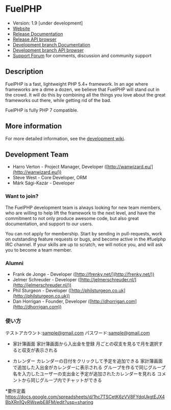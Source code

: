 # FuelPHP

* Version: 1.9 [under development]
* [Website](https://fuelphp.com/)
* [Release Documentation](https://fuelphp.com/docs)
* [Release API browser](https://fuelphp.com/api)
* [Development branch Documentation](https://fuelphp.com/dev-docs)
* [Development branch API browser](https://fuelphp.com/dev-api)
* [Support Forum](https://forums.fuelphp.com) for comments, discussion and community support

## Description

FuelPHP is a fast, lightweight PHP 5.4+ framework. In an age where frameworks are a dime a dozen, we believe that FuelPHP will stand out in the crowd. It will do this by combining all the things you love about the great frameworks out there, while getting rid of the bad.

FuelPHP is fully PHP 7 compatible.

## More information

For more detailed information, see the [development wiki](https://github.com/fuelphp/fuelphp/wiki).

## Development Team

* Harro Verton - Project Manager, Developer ([http://wanwizard.eu/](http://wanwizard.eu/))
* Steve West - Core Developer, ORM
* Márk Sági-Kazár - Developer

### Want to join?

The FuelPHP development team is always looking for new team members, who are willing to help lift the framework to the next level, and have the commitment to not only produce awesome code, but also great documentation, and support to our users.

You can not apply for membership. Start by sending in pull-requests, work on outstanding feature requests or bugs, and become active in the #fuelphp IRC channel. If your skills are up to scratch, we will notice you, and will ask you to become a team member.

### Alumni

* Frank de Jonge - Developer ([http://frenky.net/](http://frenky.net/))
* Jelmer Schreuder - Developer ([http://jelmerschreuder.nl/](http://jelmerschreuder.nl/))
* Phil Sturgeon - Developer ([http://philsturgeon.co.uk](http://philsturgeon.co.uk))
* Dan Horrigan - Founder, Developer ([http://dhorrigan.com](http://dhorrigan.com))



### 使い方
テストアカウント:sample@gmail.com
パスワード:sample@gmail.com

* 家計簿画面
家計簿画面から入出金を登録
月ごとの収支を見るで月を選択すると収支が表示される

* カレンダー
カレンダーの日付をクリックして予定を追加できる
家計簿画面で追加した入出金がカレンダーに表示される
グループを作るで同じグループ名を入力したユーザーの支出金と予定が追加されたカレンダーを見れる
コメントから同じグループ内でチャットができる

*要件定義
https://docs.google.com/spreadsheets/d/1hc7TSCetK6zVV8FYdqUkgtEJX4BbXRn1QyRWswbE8FM/edit?usp=sharing
